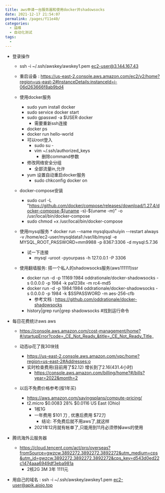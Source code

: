 ```yaml
---
title: aws申请一台服务器和使用docker并shadowsocks
date: 2021-12-17 21:54:07
permalink: /pages/f11e40/
categories:
  - 运维
  - 自动化测试
tags:
  - 
---
```


* 登录操作
    * ssh -i ~/.ssh/awskey/awskey1.pem ec2-user@3.144.167.43
    * 重启设备 :  https://us-east-2.console.aws.amazon.com/ec2/v2/home?region=us-east-2#InstanceDetails:instanceId=i-06d263666f8ab9bd4
    * 使用docker服务
        * sudo yum install docker
        * sudo service docker start
        * sudo gpasswd -a $USER docker
          * 需要重新ssh连接
        * docker ps
        * docker run hello-world
        * 可以root登入
          *  sudo su -
            * vim ~/.ssh/authorized_keys
              * 删除command参数
        * 修改网络安全分组
          * 全部流量in,允许
        * yum 设置自动重启docker服务
          * sudo chkconfig docker on

    * docker-compose安装
      * sudo curl -L "https://github.com/docker/compose/releases/download/1.27.4/docker-compose-$(uname -s)-$(uname -m)" -o /usr/local/bin/docker-compose
      * sudo chmod +x /usr/local/bin/docker-compose


    *  使用mysql服务
      *  docker run --name mysqlqushuiyin --restart always -v /home/ec2-user/mysqldata1:/var/lib/mysql -e MYSQL_ROOT_PASSWORD=mm9988 -p 8367:3306 -d mysql:5.7.36
        * 试一下连接
          * mysql -uroot -pyourpass -h 127.0.0.1 -P 3306

    * 使用翻墙服务: 搭一个私人的shadowsocks服务(aws111111)ssr
      * docker run -d -p 11169:1984 oddrationale/docker-shadowsocks -s 0.0.0.0 -p 1984 -k pa1238x -m rc4-md5
      * docker run -d -p 1984:1984 oddrationale/docker-shadowsocks -s 0.0.0.0 -p 1984 -k $SSPASSWORD -m aes-256-cfb
        * 参考文档 : https://github.com/oddrationale/docker-shadowsocks
      * history|grep run|grep shadowsocks #找到运行命令


* 每日花费统计aws aws
    * https://console.aws.amazon.com/cost-management/home?#/startupError?code=_CE_Not_Ready_&title=_CE_Not_Ready_Title_


    * 动态ip花了我30块钱
      * https://us-east-2.console.aws.amazon.com/vpc/home?region=us-east-2#Addresses:o
      * 实时检查费用(目前用了$2.12)   增长到了2.16(431.4小时)
        * https://console.aws.amazon.com/billing/home?#/bills?year=2022&month=2
    * 以后不免费价格参考(按1年买)
      * https://aws.amazon.com/savingsplans/compute-pricing/
      * t2.micro	$0.0083	28%	$0.0116	US East (Ohio)
        * 1核1G
        * 一年费用 $101 刀 , 优惠后费用 $72刀
          * 结论: 不免费后就不用aws了,就这样
        * 2021年12月就有帐单了,只能用到11月必须停掉aws的使用

* 腾讯海外云服务器
  * https://cloud.tencent.com/act/pro/overseas?fromSource=gwzcw.3892272.3892272.3892272&utm_medium=cps&utm_id=gwzcw.3892272.3892272.3892272&cps_key=d543d0ed22c1474aaa6949df3eba981a
    * 2核2G 3M 3年 1111元


* 用自己的域名 : ssh -i ~/.ssh/awskey/awskey1.pem ec2-user@apik.ajojo.top




